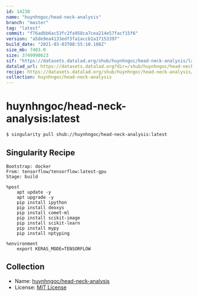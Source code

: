 ```yaml
---
id: 14238
name: "huynhngoc/head-neck-analysis"
branch: "master"
tag: "latest"
commit: "f76adbb6ac53fc2fa958ca7cea214e57facf15f6"
version: "a5de9ea4133edf3fa1accb1a17153397"
build_date: "2021-03-03T08:55:10.108Z"
size_mb: 7403.0
size: 3749998623
sif: "https://datasets.datalad.org/shub/huynhngoc/head-neck-analysis/latest/2021-03-03-f76adbb6-a5de9ea4/a5de9ea4133edf3fa1accb1a17153397.sif"
datalad_url: https://datasets.datalad.org?dir=/shub/huynhngoc/head-neck-analysis/latest/2021-03-03-f76adbb6-a5de9ea4/
recipe: https://datasets.datalad.org/shub/huynhngoc/head-neck-analysis/latest/2021-03-03-f76adbb6-a5de9ea4/Singularity
collection: huynhngoc/head-neck-analysis
---
```


# huynhngoc/head-neck-analysis:latest

```bash
$ singularity pull shub://huynhngoc/head-neck-analysis:latest
```

## Singularity Recipe

```singularity
Bootstrap: docker
From: tensorflow/tensorflow:latest-gpu
Stage: build

%post
    apt update -y
    apt upgrade -y
    pip install ipython
    pip install deoxys
    pip install comet-ml
    pip install scikit-image
    pip install scikit-learn
    pip install mypy
    pip install nptyping

%environment
    export KERAS_MODE=TENSORFLOW
```

## Collection

 - Name: [huynhngoc/head-neck-analysis](https://github.com/huynhngoc/head-neck-analysis)
 - License: [MIT License](https://api.github.com/licenses/mit)

